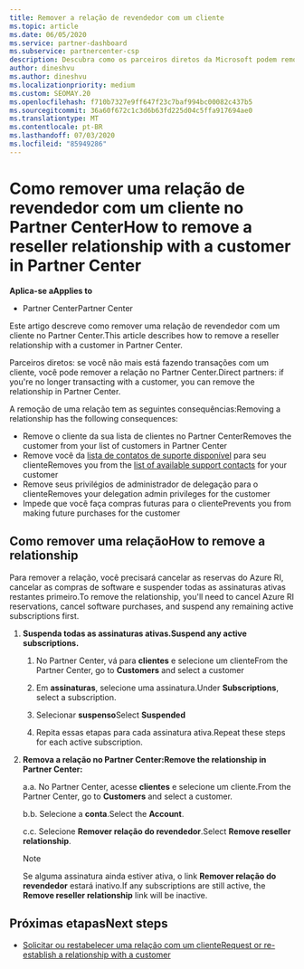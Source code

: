 ```yaml
---
title: Remover a relação de revendedor com um cliente
ms.topic: article
ms.date: 06/05/2020
ms.service: partner-dashboard
ms.subservice: partnercenter-csp
description: Descubra como os parceiros diretos da Microsoft podem remover clientes de suas listas, remover privilégios de administrador delegados e parar de dar suporte ou comprar um cliente.
author: dineshvu
ms.author: dineshvu
ms.localizationpriority: medium
ms.custom: SEOMAY.20
ms.openlocfilehash: f710b7327e9ff647f23c7baf994bc00082c437b5
ms.sourcegitcommit: 36a60f672c1c3d6b63fd225d04c5ffa917694ae0
ms.translationtype: MT
ms.contentlocale: pt-BR
ms.lasthandoff: 07/03/2020
ms.locfileid: "85949286"
---
```

# <a name="how-to-remove-a-reseller-relationship-with-a-customer-in-partner-center"></a><span data-ttu-id="6da2d-103">Como remover uma relação de revendedor com um cliente no Partner Center</span><span class="sxs-lookup"><span data-stu-id="6da2d-103">How to remove a reseller relationship with a customer in Partner Center</span></span>

<span data-ttu-id="6da2d-104">**Aplica-se a**</span><span class="sxs-lookup"><span data-stu-id="6da2d-104">**Applies to**</span></span>

- <span data-ttu-id="6da2d-105">Partner Center</span><span class="sxs-lookup"><span data-stu-id="6da2d-105">Partner Center</span></span>

<span data-ttu-id="6da2d-106">Este artigo descreve como remover uma relação de revendedor com um cliente no Partner Center.</span><span class="sxs-lookup"><span data-stu-id="6da2d-106">This article describes how to remove a reseller relationship with a customer in Partner Center.</span></span>

<span data-ttu-id="6da2d-107">Parceiros diretos: se você não mais está fazendo transações com um cliente, você pode remover a relação no Partner Center.</span><span class="sxs-lookup"><span data-stu-id="6da2d-107">Direct partners: if you're no longer transacting with a customer, you can remove the relationship in Partner Center.</span></span>

<span data-ttu-id="6da2d-108">A remoção de uma relação tem as seguintes consequências:</span><span class="sxs-lookup"><span data-stu-id="6da2d-108">Removing a relationship has the following consequences:</span></span>

- <span data-ttu-id="6da2d-109">Remove o cliente da sua lista de clientes no Partner Center</span><span class="sxs-lookup"><span data-stu-id="6da2d-109">Removes the customer from your list of customers in Partner Center</span></span>
- <span data-ttu-id="6da2d-110">Remove você da [lista de contatos de suporte disponível](assign-support-contacts.md) para seu cliente</span><span class="sxs-lookup"><span data-stu-id="6da2d-110">Removes you from the [list of available support contacts](assign-support-contacts.md) for your customer</span></span>
- <span data-ttu-id="6da2d-111">Remove seus privilégios de administrador de delegação para o cliente</span><span class="sxs-lookup"><span data-stu-id="6da2d-111">Removes your delegation admin privileges for the customer</span></span>
- <span data-ttu-id="6da2d-112">Impede que você faça compras futuras para o cliente</span><span class="sxs-lookup"><span data-stu-id="6da2d-112">Prevents you from making future purchases for the customer</span></span>

## <a name="how-to-remove-a-relationship"></a><span data-ttu-id="6da2d-113">Como remover uma relação</span><span class="sxs-lookup"><span data-stu-id="6da2d-113">How to remove a relationship</span></span>

<span data-ttu-id="6da2d-114">Para remover a relação, você precisará cancelar as reservas do Azure RI, cancelar as compras de software e suspender todas as assinaturas ativas restantes primeiro.</span><span class="sxs-lookup"><span data-stu-id="6da2d-114">To remove the relationship, you'll need to cancel Azure RI reservations, cancel software purchases, and suspend any remaining active subscriptions first.</span></span>

1. <span data-ttu-id="6da2d-115">**Suspenda todas as assinaturas ativas.**</span><span class="sxs-lookup"><span data-stu-id="6da2d-115">**Suspend any active subscriptions.**</span></span>

   1. <span data-ttu-id="6da2d-116">No Partner Center, vá para **clientes** e selecione um cliente</span><span class="sxs-lookup"><span data-stu-id="6da2d-116">From the Partner Center, go to **Customers** and select a customer</span></span>

   2. <span data-ttu-id="6da2d-117">Em **assinaturas**, selecione uma assinatura.</span><span class="sxs-lookup"><span data-stu-id="6da2d-117">Under **Subscriptions**, select a subscription.</span></span>

   3. <span data-ttu-id="6da2d-118">Selecionar **suspenso**</span><span class="sxs-lookup"><span data-stu-id="6da2d-118">Select **Suspended**</span></span>

   4. <span data-ttu-id="6da2d-119">Repita essas etapas para cada assinatura ativa.</span><span class="sxs-lookup"><span data-stu-id="6da2d-119">Repeat these steps for each active subscription.</span></span>

2. <span data-ttu-id="6da2d-120">**Remova a relação no Partner Center:**</span><span class="sxs-lookup"><span data-stu-id="6da2d-120">**Remove the relationship in Partner Center:**</span></span>

   <span data-ttu-id="6da2d-121">a.</span><span class="sxs-lookup"><span data-stu-id="6da2d-121">a.</span></span> <span data-ttu-id="6da2d-122">No Partner Center, acesse **clientes** e selecione um cliente.</span><span class="sxs-lookup"><span data-stu-id="6da2d-122">From the Partner Center, go to **Customers** and select a customer.</span></span>

   <span data-ttu-id="6da2d-123">b.</span><span class="sxs-lookup"><span data-stu-id="6da2d-123">b.</span></span> <span data-ttu-id="6da2d-124">Selecione a **conta**.</span><span class="sxs-lookup"><span data-stu-id="6da2d-124">Select the **Account**.</span></span>

   <span data-ttu-id="6da2d-125">c.</span><span class="sxs-lookup"><span data-stu-id="6da2d-125">c.</span></span> <span data-ttu-id="6da2d-126">Selecione **Remover relação do revendedor**.</span><span class="sxs-lookup"><span data-stu-id="6da2d-126">Select **Remove reseller relationship**.</span></span>

   > [!NOTE]
   > <span data-ttu-id="6da2d-127">Se alguma assinatura ainda estiver ativa, o link **Remover relação do revendedor** estará inativo.</span><span class="sxs-lookup"><span data-stu-id="6da2d-127">If any subscriptions are still active, the **Remove reseller relationship** link will be inactive.</span></span>

## <a name="next-steps"></a><span data-ttu-id="6da2d-128">Próximas etapas</span><span class="sxs-lookup"><span data-stu-id="6da2d-128">Next steps</span></span>

- [<span data-ttu-id="6da2d-129">Solicitar ou restabelecer uma relação com um cliente</span><span class="sxs-lookup"><span data-stu-id="6da2d-129">Request or re-establish a relationship with a customer</span></span>](request-a-relationship-with-a-customer.md)
